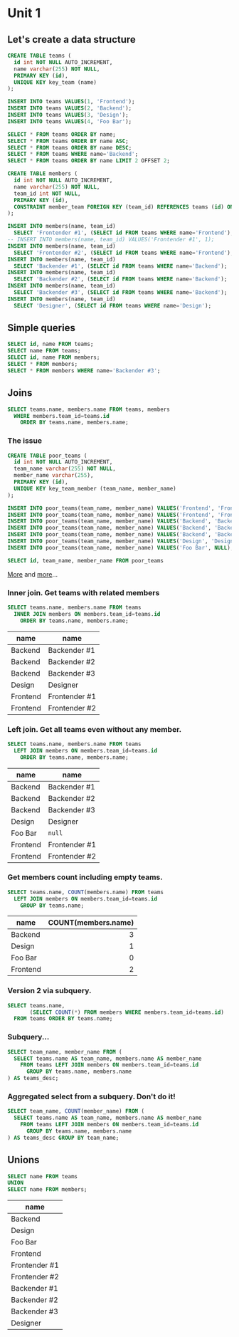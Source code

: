 # Unit 1

## Let's create a data structure

```sql
CREATE TABLE teams (
  id int NOT NULL AUTO_INCREMENT,
  name varchar(255) NOT NULL,
  PRIMARY KEY (id),
  UNIQUE KEY key_team (name)
);

INSERT INTO teams VALUES(1, 'Frontend');
INSERT INTO teams VALUES(2, 'Backend');
INSERT INTO teams VALUES(3, 'Design');
INSERT INTO teams VALUES(4, 'Foo Bar');

SELECT * FROM teams ORDER BY name;
SELECT * FROM teams ORDER BY name ASC;
SELECT * FROM teams ORDER BY name DESC;
SELECT * FROM teams WHERE name='Backend';
SELECT * FROM teams ORDER BY name LIMIT 2 OFFSET 2;

CREATE TABLE members (
  id int NOT NULL AUTO_INCREMENT,
  name varchar(255) NOT NULL,
  team_id int NOT NULL,
  PRIMARY KEY (id),
  CONSTRAINT member_team FOREIGN KEY (team_id) REFERENCES teams (id) ON DELETE CASCADE
);

INSERT INTO members(name, team_id) 
  SELECT 'Frontender #1', (SELECT id FROM teams WHERE name='Frontend');
-- INSERT INTO members(name, team_id) VALUES('Frontender #1', 1);
INSERT INTO members(name, team_id) 
  SELECT 'Frontender #2', (SELECT id FROM teams WHERE name='Frontend');
INSERT INTO members(name, team_id) 
  SELECT 'Backender #1', (SELECT id FROM teams WHERE name='Backend');
INSERT INTO members(name, team_id) 
  SELECT 'Backender #2', (SELECT id FROM teams WHERE name='Backend');
INSERT INTO members(name, team_id) 
  SELECT 'Backender #3', (SELECT id FROM teams WHERE name='Backend');
INSERT INTO members(name, team_id) 
  SELECT 'Designer', (SELECT id FROM teams WHERE name='Design');
```

## Simple queries

```sql
SELECT id, name FROM teams;
SELECT name FROM teams;
SELECT id, name FROM members;
SELECT * FROM members;
SELECT * FROM members WHERE name='Backender #3';
```

## Joins

```sql
SELECT teams.name, members.name FROM teams, members 
  WHERE members.team_id=teams.id 
    ORDER BY teams.name, members.name;
```

### The issue

```sql
CREATE TABLE poor_teams (
  id int NOT NULL AUTO_INCREMENT,
  team_name varchar(255) NOT NULL,
  member_name varchar(255),
  PRIMARY KEY (id),
  UNIQUE KEY key_team_member (team_name, member_name)
);

INSERT INTO poor_teams(team_name, member_name) VALUES('Frontend', 'Frontender #1');
INSERT INTO poor_teams(team_name, member_name) VALUES('Frontend', 'Frontender #2');
INSERT INTO poor_teams(team_name, member_name) VALUES('Backend', 'Backender #1');
INSERT INTO poor_teams(team_name, member_name) VALUES('Backend', 'Backender #2');
INSERT INTO poor_teams(team_name, member_name) VALUES('Backend', 'Backender #3');
INSERT INTO poor_teams(team_name, member_name) VALUES('Design', 'Designer');
INSERT INTO poor_teams(team_name, member_name) VALUES('Foo Bar', NULL);

SELECT id, team_name, member_name FROM poor_teams
```

[More](https://habr.com/ru/post/254773/) and [more](https://docs.microsoft.com/ru-ru/office/troubleshoot/access/database-normalization-description)...

### Inner join. Get teams with related members

```sql
SELECT teams.name, members.name FROM teams 
  INNER JOIN members ON members.team_id=teams.id 
    ORDER BY teams.name, members.name;
```

|name|name|
|--|--|
|Backend|Backender #1|
|Backend|Backender #2|
|Backend|Backender #3|
|Design|Designer|
|Frontend|Frontender #1|
|Frontend|Frontender #2|

### Left join. Get all teams even without any member.

```sql
SELECT teams.name, members.name FROM teams 
  LEFT JOIN members ON members.team_id=teams.id 
    ORDER BY teams.name, members.name;
```

|name|name|
|--|--|
|Backend|Backender #1|
|Backend|Backender #2|
|Backend|Backender #3|
|Design|Designer|
|Foo Bar|`null`| 
|Frontend|Frontender #1|
|Frontend|Frontender #2|

### Get members count including empty teams.

```sql
SELECT teams.name, COUNT(members.name) FROM teams 
  LEFT JOIN members ON members.team_id=teams.id
    GROUP BY teams.name;
```

|name|COUNT(members.name)|
|--|--:|
|Backend|3|
|Design|1|
|Foo Bar|0|
|Frontend|2|

### Version 2 via subquery.

```sql
SELECT teams.name,
       (SELECT COUNT(*) FROM members WHERE members.team_id=teams.id)
  FROM teams ORDER BY teams.name;
```

### Subquery...

```sql
SELECT team_name, member_name FROM (
  SELECT teams.name AS team_name, members.name AS member_name 
    FROM teams LEFT JOIN members ON members.team_id=teams.id
      GROUP BY teams.name, members.name
) AS teams_desc;
```

### Aggregated select from a subquery. Don't do it!

```sql
SELECT team_name, COUNT(member_name) FROM (
  SELECT teams.name AS team_name, members.name AS member_name 
    FROM teams LEFT JOIN members ON members.team_id=teams.id
      GROUP BY teams.name, members.name
) AS teams_desc GROUP BY team_name;
```

## Unions

```sql
SELECT name FROM teams
UNION
SELECT name FROM members;
```

|name|
|--|
|Backend|
|Design|
|Foo Bar|
|Frontend|
|Frontender #1|
|Frontender #2|
|Backender #1|
|Backender #2|
|Backender #3|
|Designer|

